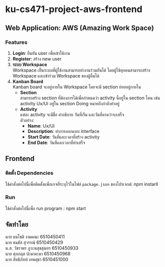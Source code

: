 # ku-cs471-project-aws-frontend
## Web Application: AWS (Amazing Work Space)
### Features
1. **Login**: ยืนยัน user เพื่อเข้าใช้งาน
2. **Register**: สร้าง new user
3. **ระบบ Workspace**  
   Workspace เป็นระบบที่ผู้ใช้งานสามารถทำงานร่วมกันได้ โดยผู้ใช้ทุกคนสามารถสร้าง Workspace และเข้าร่วม Workspace ของผู้อื่นได้
4. **Kanban Board**  
   Kanban board จะอยู่ภายใน Workspace โดยจะมี section ย่อยอยู่ภายใน
   - **Section**  
     สามารถสร้าง section ที่ต้องการได้เพื่อกำหนดว่า activity นี้อยู่ใน section ไหน เช่น activity Ux/Ui อยู่ใน section Doing หมายถึงกำลังทำอยู่
   - **Activity**  
     แต่ละ activity จะมีชื่อ คำอธิบาย วันที่เริ่ม และวันที่คาดว่าจะเสร็จ  
     ตัวอย่าง:
     - **Name**: Ux/Ui
     - **Description**: ทำการออกแบบ interface
     - **Start Date**: วันที่และเวลาที่สร้าง activity
     - **End Date**: วันที่และเวลาที่ทำเสร็จ
## Frontend
### ติดตั้ง Dependencies
ใช้คำสั่งต่อไปนี้เพื่อติดตั้งแพ็กเกจที่ระบุไว้ในไฟล์ `package.json` ของโปรเจกต์: npm instarll
### Run
ใช้คำสั่งต่อไปนี้เพื่อ run program : npm start
## จัดทำโดย  
นาย ธนโชติ งามคณะ  6510450411  
นาย ธนธัส สุวรรณ์  6510450429  
น.ส. วัชราพร ภูวะนสุขสุนทร  6510450933  
นาย ศุภกฤต ปะมาคะมา  6510450968  
นาย สิทธิภัทท์ เทพสุธา  6510451000 